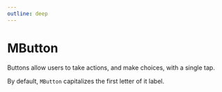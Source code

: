 ```yaml
---
outline: deep
---
```


<script setup>
   import { MButton } from "matarito-vue";
</script>

# MButton

Buttons allow users to take actions, and make choices, with a single tap.

By default, `MButton` capitalizes the first letter of it label.

<!--@include: ./snippets/import.md-->
<!--@include: ./snippets/usage.md-->
<!--@include: ./snippets/demo/basic.md-->
<!--@include: ./snippets/demo/icons.md-->
<!--@include: ./snippets/demo/disabled.md-->
<!--@include: ./snippets/demo/variants.md-->
<!--@include: ./snippets/demo/severity.md-->
<!--@include: ./snippets/demo/loading.md-->
<!--@include: ./snippets/demo/raised.md-->
<!--@include: ./snippets/demo/icons-only.md-->
<!--@include: ./snippets/demo/button-set.md-->
<!--@include: ./snippets/demo/sizes.md-->
<!--@include: ./snippets/events.md-->
<!--@include: ./snippets/accessibility.md-->
